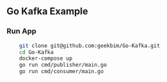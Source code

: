## Go Kafka Example

### Run App
```sh
    git clone git@github.com:geekbim/Go-Kafka.git
    cd Go-Kafka
    docker-compose up
    go run cmd/publisher/main.go
    go run cmd/consumer/main.go
```